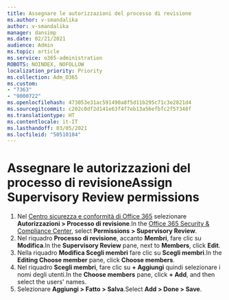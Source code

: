 ```yaml
---
title: Assegnare le autorizzazioni del processo di revisione
ms.author: v-smandalika
author: v-smandalika
manager: dansimp
ms.date: 02/21/2021
audience: Admin
ms.topic: article
ms.service: o365-administration
ROBOTS: NOINDEX, NOFOLLOW
localization_priority: Priority
ms.collection: Adm_O365
ms.custom:
- "7363"
- "9000722"
ms.openlocfilehash: 473053e31ac591490a8f5d11b295c71c3e2821d4
ms.sourcegitcommit: c202c0df2d141e63f4f7eb13a56efbfc2f57348f
ms.translationtype: HT
ms.contentlocale: it-IT
ms.lasthandoff: 03/05/2021
ms.locfileid: "50510104"
---
```

# <a name="assign-supervisory-review-permissions"></a><span data-ttu-id="04a81-102">Assegnare le autorizzazioni del processo di revisione</span><span class="sxs-lookup"><span data-stu-id="04a81-102">Assign Supervisory Review permissions</span></span>

1. <span data-ttu-id="04a81-103">Nel [Centro sicurezza e conformità di Office 365](https://sip.protection.office.com/homepage) selezionare **Autorizzazioni > Processo di revisione**.</span><span class="sxs-lookup"><span data-stu-id="04a81-103">In the [Office 365 Security & Compliance Center](https://sip.protection.office.com/homepage), select **Permissions > Supervisory Review**.</span></span>
2. <span data-ttu-id="04a81-104">Nel riquadro **Processo di revisione**, accanto **Membri**, fare clic su **Modifica**.</span><span class="sxs-lookup"><span data-stu-id="04a81-104">In the **Supervisory Review** pane, next to **Members**, click **Edit**.</span></span>
3. <span data-ttu-id="04a81-105">Nella riquadro **Modifica Scegli membri** fare clic su **Scegli membri**.</span><span class="sxs-lookup"><span data-stu-id="04a81-105">In the **Editing Choose member** pane, click **Choose members**.</span></span>
4. <span data-ttu-id="04a81-106">Nel riquadro **Scegli membri**, fare clic su **+ Aggiungi** quindi selezionare i nomi degli utenti.</span><span class="sxs-lookup"><span data-stu-id="04a81-106">In the **Choose members** pane, click **+ Add**, and then select the users' names.</span></span>
5. <span data-ttu-id="04a81-107">Selezionare **Aggiungi > Fatto > Salva**.</span><span class="sxs-lookup"><span data-stu-id="04a81-107">Select **Add > Done > Save**.</span></span>